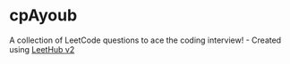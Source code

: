 # cpAyoub
A collection of LeetCode questions to ace the coding interview! - Created using [LeetHub v2](https://github.com/arunbhardwaj/LeetHub-2.0)
